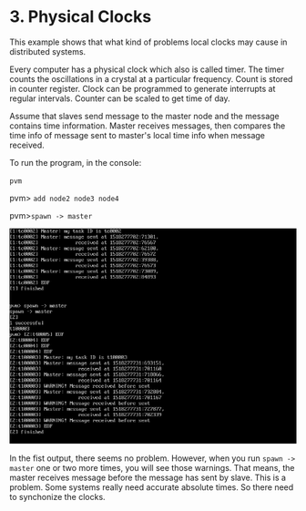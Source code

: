 # 3. Physical Clocks

This example shows that what kind of problems local clocks may cause in distributed systems.

Every computer has a physical clock which also is called timer. The timer counts the oscillations in a crystal at a particular frequency. Count is stored in counter register. Clock can be programmed to generate interrupts at regular intervals. Counter can be scaled to get time of day.

Assume that slaves send message to the master node and the message contains time information. Master receives messages, then compares the time info of message sent to master's local time info when message received.


To run the program, in the console:

`pvm`

pvm> `add node2 node3 node4`

pvm>`spawn -> master`

![alt text](https://github.com/demiralpatacan/pvm/blob/master/PhysicalClocks/img1.png "img1")

In the fist output, there seems no problem. However, when you run `spawn -> master` one or two more times, you will see those warnings. That means, the master receives message before the message has sent by slave. This is a problem. Some systems really need accurate absolute times. So there need to synchonize the clocks.